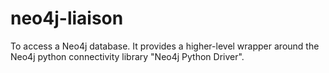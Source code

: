 # neo4j-liaison
To access a Neo4j database.     It provides a higher-level wrapper around the Neo4j python connectivity library "Neo4j Python Driver".
